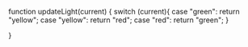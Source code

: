 function updateLight(current) {
  switch (current){
      case "green":
      return "yellow";
      case "yellow":
      return "red";
      case "red":
      return "green";
  }

}